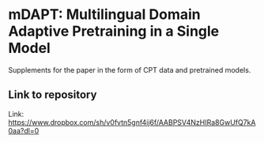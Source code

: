 # mDAPT: Multilingual Domain Adaptive Pretraining in a Single Model

Supplements for the paper in the form of CPT data and pretrained models.

## Link to repository
Link: https://www.dropbox.com/sh/v0fvtn5gnf4ij6f/AABPSV4NzHIRa8GwUfQ7kA0aa?dl=0
